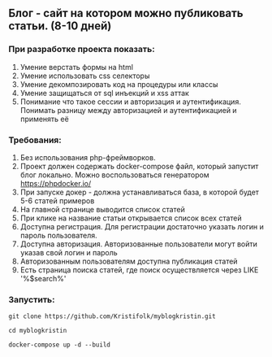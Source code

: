 ## Блог - сайт на котором можно публиковать статьи.  (8-10 дней)

### При разработке проекта показать:

1. Умение верстать формы на html
2. Умение использовать css селекторы
3. Умение декомпозировать код на процедуры или классы
4. Умение защищаться от sql инъекций и xss аттак
5. Понимание что такое сессии и авторизация и аутентификация. Понимать разницу между авторизацией и аутентификацией и
   применять её

### Требования:

1. Без использования php-фреймворков.
2. Проект должен содержать docker-compose файл, который запустит блог локально. Можно воспользоваться
   генератором https://phpdocker.io/
3. При запуске докер - должна устанавливаться база, в которой будет 5-6 статей примеров
4. На главной странице выводится список статей
5. При клике на название статьи открывается список всех статей
6. Доступна регистрация. Для регистрации достаточно указать логин и пароль пользователя.
7. Доступна авторизация. Авторизованные пользователи могут войти указав свой логин и пароль
8. Авторизованным пользователям доступна публикация статей
9. Есть страница поиска статей, где поиск осуществляется через LIKE '%$search%'

### Запустить:

 ```
git clone https://github.com/Kristifolk/myblogkristin.git

cd myblogkristin

docker-compose up -d --build 
 ```


